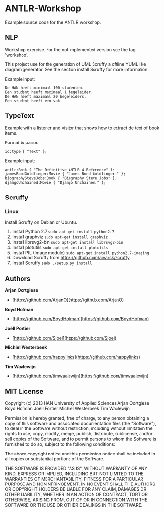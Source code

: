 # ANTLR-Workshop

Example source code for the ANTLR workshop. 

## NLP

Workshop exercise. For the not implemented version see the tag 'workshop'.

This project use for the generation of UML Scruffy a offline YUML like diagram generator. See the section install Scruffy for more information.

Example input:
```plain
De HAN heeft minimaal 100 studenten.
Een student heeft maximaal 1 begeleider.
De HAN heeft maximaal 20 begeleiders.
Een student heeft een vak.
```

## TypeText

Example with a listener and visitor that shows how to extract de text of book items.

Format to parse:
```plain
id:type { "Text" };
```

Example input:
```plain
antlr:Book { "The Definitive ANTLR 4 Reference" };
jamesBondGoldfinger:Movie { "James Bond Goldfinger." };
biographySteveJobs:Book { "Biography Steve Jobs" };
djangoUnchained:Movie { "Django Unchained." };
```

## Scruffy 

### Linux

Install Scruffy on Debian or Ubuntu.

1. Install Python 2.7 ```sudo apt-get install python2.7```
2. Install graphviz ```sudo apt-get install graphviz```
3. Install librsvg2-bin ```sudo apt-get install librsvg2-bin```
4. Install plotutils ```sudo apt-get install plotutils```
5. Install PIL (Image module) ```sudo apt-get install python2.7-imaging```
6. Download Scruffy from https://github.com/aivarsk/scruffy.
7. Install Scruffy ```sudo ./setup.py install```

## Authors

**Arjan Oortgiese**

+ [https://github.com/ArjanO](https://github.com/ArjanO)

**Boyd Hofman**

+ [https://github.com/BoydHofman](https://github.com/BoydHofman)

**Joëll Portier**

+ [https://github.com/Sjoel](https://github.com/Sjoel)

**Michiel Westerbeek**

+ [https://github.com/happylinks](https://github.com/happylinks)

**Tim Waalewijn**

+ [https://github.com/timwaalewijn](https://github.com/timwaalewijn)

## MIT License
Copyright (c) 2013 HAN University of Applied Sciences
Arjan Oortgiese
Boyd Hofman
Joëll Portier
Michiel Westerbeek
Tim Waalewijn

Permission is hereby granted, free of charge, to any person
obtaining a copy of this software and associated documentation
files (the "Software"), to deal in the Software without
restriction, including without limitation the rights to use,
copy, modify, merge, publish, distribute, sublicense, and/or sell
copies of the Software, and to permit persons to whom the
Software is furnished to do so, subject to the following
conditions:

The above copyright notice and this permission notice shall be
included in all copies or substantial portions of the Software.

THE SOFTWARE IS PROVIDED "AS IS", WITHOUT WARRANTY OF ANY KIND,
EXPRESS OR IMPLIED, INCLUDING BUT NOT LIMITED TO THE WARRANTIES
OF MERCHANTABILITY, FITNESS FOR A PARTICULAR PURPOSE AND
NONINFRINGEMENT. IN NO EVENT SHALL THE AUTHORS OR COPYRIGHT
HOLDERS BE LIABLE FOR ANY CLAIM, DAMAGES OR OTHER LIABILITY,
WHETHER IN AN ACTION OF CONTRACT, TORT OR OTHERWISE, ARISING
FROM, OUT OF OR IN CONNECTION WITH THE SOFTWARE OR THE USE OR
OTHER DEALINGS IN THE SOFTWARE.
